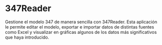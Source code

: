 # 347Reader
Gestione el modelo 347 de manera sencilla con 347Reader. Esta aplicación le permite editar el modelo, exportar e importar datos de distintas fuentes como Excel y visualizar en gráficas algunos de los datos más significativos que haya introducido.
